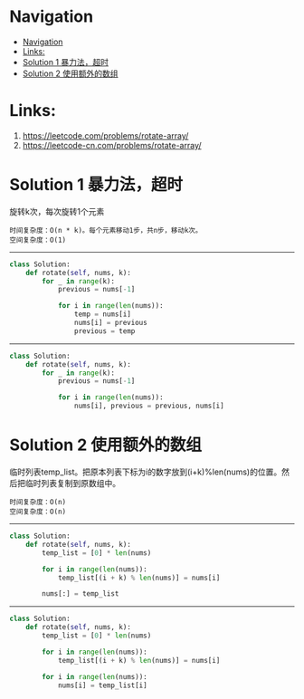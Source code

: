 # Navigation
- [Navigation](#navigation)
- [Links:](#links)
- [Solution 1 暴力法，超时](#solution-1-%e6%9a%b4%e5%8a%9b%e6%b3%95%e8%b6%85%e6%97%b6)
- [Solution 2 使用额外的数组](#solution-2-%e4%bd%bf%e7%94%a8%e9%a2%9d%e5%a4%96%e7%9a%84%e6%95%b0%e7%bb%84)

# Links:
1. https://leetcode.com/problems/rotate-array/
2. https://leetcode-cn.com/problems/rotate-array/


# Solution 1 暴力法，超时
旋转k次，每次旋转1个元素
```
时间复杂度：O(n * k)。每个元素移动1步，共n步，移动k次。
空间复杂度：O(1)
```
---
```python
class Solution:
    def rotate(self, nums, k):
        for _ in range(k):
            previous = nums[-1]

            for i in range(len(nums)): 
                temp = nums[i]
                nums[i] = previous
                previous = temp
```
---
```python
class Solution:
    def rotate(self, nums, k):
        for _ in range(k):
            previous = nums[-1]

            for i in range(len(nums)):
                nums[i], previous = previous, nums[i]
```

# Solution 2 使用额外的数组
临时列表temp_list。把原本列表下标为i的数字放到(i+k)%len(nums)的位置。然后把临时列表复制到原数组中。
```
时间复杂度：O(n)
空间复杂度：O(n)
```
---
```python
class Solution:
    def rotate(self, nums, k):
        temp_list = [0] * len(nums)

        for i in range(len(nums)):
            temp_list[(i + k) % len(nums)] = nums[i]

        nums[:] = temp_list
```
---
```python
class Solution:
    def rotate(self, nums, k):
        temp_list = [0] * len(nums)

        for i in range(len(nums)):
            temp_list[(i + k) % len(nums)] = nums[i]

        for i in range(len(nums)):
            nums[i] = temp_list[i]
```

